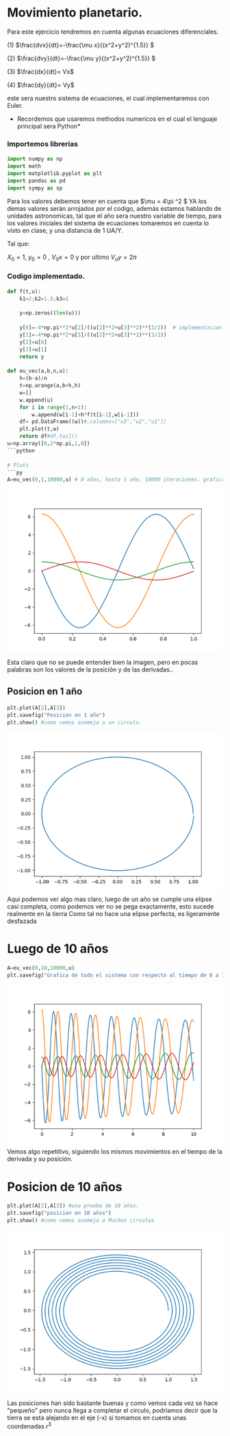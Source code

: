 # Movimiento planetario.

Para este ejercicio tendremos en cuenta algunas ecuaciones diferenciales.

(1) $\frac{dvx}{dt}=-\frac{\mu x}{(x^2+y^2)^{1.5}} $

(2) $\frac{dvy}{dt}=-\frac{\mu y}{(x^2+y^2)^{1.5}} $

(3) $\frac{dx}{dt}= Vx$

(4) $\frac{dy}{dt}= Vy$

este sera nuestro sistema de ecuaciones, el cual implementaremos con Euler.

* Recordemos que usaremos methodos numericos en el cual el lenguaje principal sera Python*

### Importemos librerias
   ```py
   import numpy as np 
   import math
   import matplotlib.pyplot as plt
   import pandas as pd
   import sympy as sp
   ```
 Para los valores debemos tener en cuenta que $\mu = 4\pi ^2 $ YA los demas valores serán arrojados por el codigo, además estamos hablando de  unidades astronomicas, tal que el año sera nuestro variable de tiempo, para los valores iniciales del sistema de ecuaciones tomaremos en cuenta lo visto en clase, y una distancia de 1 UA/Y.

 Tal que:

 $X_0= 1$, $y_0 =0$ , $V_0x=0$ y por ultimo $V_oy=2\pi$

### Codigo implementado.
```py
def f(t,u):
    k1=2;k2=1.5;k3=1

    y=np.zeros((len(u)))

    y[0]=-4*np.pi**2*u[2]/((u[2]**2+u[3]**2)**(3/2))  # implementacion del sistema de ecuaciones.
    y[1]=-4*np.pi**2*u[3]/((u[2]**2+u[3]**2)**(3/2))
    y[2]=u[0]
    y[3]=u[1]
    return y

def eu_vec(a,b,n,u):
    h=(b-a)/n
    t=np.arange(a,b+h,h)
    w=[]
    w.append(u)
    for i in range(1,n+1):
        w.append(w[i-1]+h*f(t[i-1],w[i-1]))
    df= pd.DataFrame((w))#,columns=["u3","u2","u1"])
    plt.plot(t,w)
    return df#df.tail()
u=np.array([0,2*np.pi,1,0])
```python

# Plots
```py
A=eu_vec(0,1,10000,u) # 0 años, hasta 1 año, 10000 iteraciones. grafica de todo el sistema con respecto al tiempo.
```
![Imagen1](graf1.png)

Esta claro que no se puede entender bien la imagen, pero en pocas palabras son los valores de la posición y de las derivadas..

## Posicion en 1 año
```py
plt.plot(A[2],A[3])
plt.savefig("Posicion en 1 año")
plt.show() #como vemos asemeja a un circulo.
```
![Imagen2](graf2.png)
Aqui podemos ver algo mas claro, luego de un año se cumple una elipse casi completa, como podemos ver no se pega exactamente, esto sucede realmente en la tierra
Como tal no hace una elipse perfecta, es ligeramente desfazada

# Luego de 10 años
```py
A=eu_vec(0,10,10000,u)
plt.savefig("Grafica de todo el sistema con respecto al tiempo de 0 a 10 años.")
```
![Imagen3](graf3.png)
Vemos algo repetitivo, siguiendo los mismos movimientos en el tiempo de la derivada y su posición.

# Posicion de 10 años
```py
plt.plot(A[2],A[3]) #una prueba de 10 años.
plt.savefig("posicion en 10 años")
plt.show() #como vemos asemeja a Muchos circulos
```
![Imagen4](graf4.png)

Las posiciones han sido bastante buenas y como vemos cada vez se hace "pequeño" pero nunca llega a completar el circulo, podriamos decir que la tierra se esta alejando en el eje (-x) si tomamos en cuenta unas coordenadas $r^3$
